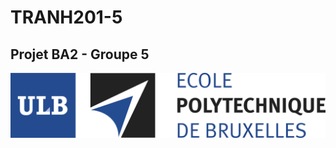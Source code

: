 # TRANH201-5
## Projet BA2 - Groupe 5



![L'école polytechnique de Bruxelles](logo-polytech-ULB.jpg)
